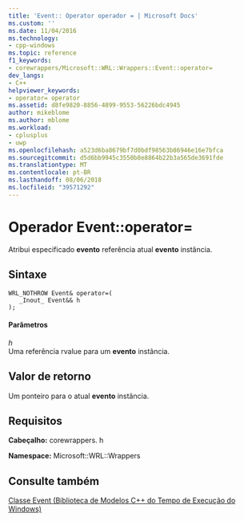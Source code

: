 ```yaml
---
title: 'Event:: Operator operador = | Microsoft Docs'
ms.custom: ''
ms.date: 11/04/2016
ms.technology:
- cpp-windows
ms.topic: reference
f1_keywords:
- corewrappers/Microsoft::WRL::Wrappers::Event::operator=
dev_langs:
- C++
helpviewer_keywords:
- operator= operator
ms.assetid: d8fe9820-8856-4899-9553-56226bdc4945
author: mikeblome
ms.author: mblome
ms.workload:
- cplusplus
- uwp
ms.openlocfilehash: a523d6ba8679bf7d0bdf98563b86946e16e7bfca
ms.sourcegitcommit: d5d6bb9945c3550b8e8864b22b3a565de3691fde
ms.translationtype: MT
ms.contentlocale: pt-BR
ms.lasthandoff: 08/06/2018
ms.locfileid: "39571292"
---
```

# <a name="eventoperator-operator"></a>Operador Event::operator=
Atribui especificado **evento** referência atual **evento** instância.  
  
## <a name="syntax"></a>Sintaxe  
  
```  
WRL_NOTHROW Event& operator=(  
   _Inout_ Event&& h  
);  
```  
  
#### <a name="parameters"></a>Parâmetros  
 *h*  
 Uma referência rvalue para um **evento** instância.  
  
## <a name="return-value"></a>Valor de retorno  
 Um ponteiro para o atual **evento** instância.  
  
## <a name="requirements"></a>Requisitos  
 **Cabeçalho:** corewrappers. h  
  
 **Namespace:** Microsoft::WRL::Wrappers  
  
## <a name="see-also"></a>Consulte também  
 [Classe Event (Biblioteca de Modelos C++ do Tempo de Execução do Windows)](../windows/event-class-windows-runtime-cpp-template-library.md)